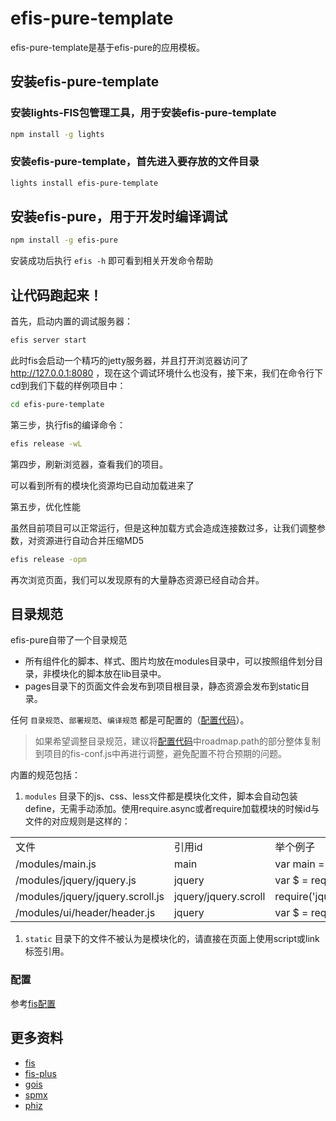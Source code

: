 efis-pure-template
=====================================

efis-pure-template是基于efis-pure的应用模板。

## 安装efis-pure-template

### 安装lights-FIS包管理工具，用于安装efis-pure-template
```bash
npm install -g lights
```
### 安装efis-pure-template，首先进入要存放的文件目录
```bash
lights install efis-pure-template
```

## 安装efis-pure，用于开发时编译调试

```bash
npm install -g efis-pure
```

安装成功后执行 ``efis -h`` 即可看到相关开发命令帮助

## 让代码跑起来！

首先，启动内置的调试服务器：

```bash
efis server start
```

此时fis会启动一个精巧的jetty服务器，并且打开浏览器访问了 http://127.0.0.1:8080 ，现在这个调试环境什么也没有，接下来，我们在命令行下cd到我们下载的样例项目中：

```bash
cd efis-pure-template
```

第三步，执行fis的编译命令：

```bash
efis release -wL
```

第四步，刷新浏览器，查看我们的项目。

可以看到所有的模块化资源均已自动加载进来了

第五步，优化性能

虽然目前项目可以正常运行，但是这种加载方式会造成连接数过多，让我们调整参数，对资源进行自动合并压缩MD5

```bash
efis release -opm
```

再次浏览页面，我们可以发现原有的大量静态资源已经自动合并。

## 目录规范

efis-pure自带了一个目录规范

* 所有组件化的脚本、样式、图片均放在modules目录中，可以按照组件划分目录，非模块化的脚本放在lib目录中。
* pages目录下的页面文件会发布到项目根目录，静态资源会发布到static目录。

任何 ``目录规范``、``部署规范``、``编译规范`` 都是可配置的（[配置代码](https://github.com/scottleo/efis-pure/blob/master/efis.js#L27-L74)）。

> 如果希望调整目录规范，建议将[配置代码](https://github.com/scottleo/efis-pure/blob/master/efis.js#L27-L74)中roadmap.path的部分整体复制到项目的fis-conf.js中再进行调整，避免配置不符合预期的问题。

内置的规范包括：

1. ``modules`` 目录下的js、css、less文件都是模块化文件，脚本会自动包装define，无需手动添加。使用require.async或者require加载模块的时候id与文件的对应规则是这样的：
<table>
    <tr>
        <td>文件</td>
        <td>引用id</td>
        <td>举个例子</td>
    </tr>
    <tr>
        <td>/modules/main.js</td>
        <td>main</td>
        <td>var main = require('main');</td>
    </tr>
    <tr>
        <td>/modules/jquery/jquery.js</td>
        <td>jquery</td>
        <td>var $ = require('jquery');</td>
    </tr>
    <tr>
        <td>/modules/jquery/jquery.scroll.js</td>
        <td>jquery/jquery.scroll</td>
        <td>require('jquery/jquery.scroll');</td>
    </tr>
    <tr>
        <td>/modules/ui/header/header.js</td>
        <td>jquery</td>
        <td>var $ = require('ui/header');</td>
    </tr>
</table>

1.  ``static`` 目录下的文件不被认为是模块化的，请直接在页面上使用script或link标签引用。

### 配置

参考[fis配置](http://fis.baidu.com/docs/api/fis-conf.html)

## 更多资料

* [fis](https://github.com/fex-team/fis)
* [fis-plus](https://github.com/fex-team/fis-plus)
* [gois](https://github.com/xiangshouding/gois)
* [spmx](https://github.com/fouber/spmx/)
* [phiz](https://github.com/fouber/phiz/)
